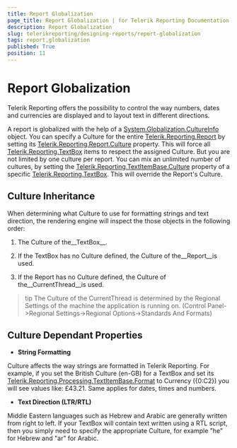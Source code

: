 ```yaml
---
title: Report Globalization
page_title: Report Globalization | for Telerik Reporting Documentation
description: Report Globalization
slug: telerikreporting/designing-reports/report-globalization
tags: report,globalization
published: True
position: 11
---
```


# Report Globalization



Telerik Reporting offers the possibility to control the way numbers, dates and currencies are displayed and to layout text in different directions.

A report is globalized with the help of a [System.Globalization.CultureInfo](http://msdn2.microsoft.com/en-us/library/system.globalization.cultureinfo.aspx) object. You can specify a Culture for the entire [Telerik.Reporting.Report](/reporting/api/Telerik.Reporting.Report) by setting its  [Telerik.Reporting.Report.Culture](/reporting/api/Telerik.Reporting.Report#Telerik_Reporting_Report_Culture) property. This will force all  [Telerik.Reporting.TextBox](/reporting/api/Telerik.Reporting.TextBox) items to respect the assigned Culture. But you are not limited by one culture per report. You can mix an unlimited number of cultures, by setting the  [Telerik.Reporting.TextItemBase.Culture](/reporting/api/Telerik.Reporting.TextItemBase#Telerik_Reporting_TextItemBase_Culture)  property of a specific  [Telerik.Reporting.TextBox](/reporting/api/Telerik.Reporting.TextBox). This will override the Report's Culture.

## Culture Inheritance

When determining what Culture to use for formatting strings and text direction, the rendering engine will inspect the those objects in the following order:

1. The Culture of the__TextBox__.

1. If the TextBox has no Culture defined, the Culture of the__Report__is used.

1. If the Report has no Culture defined, the Culture of the__CurrentThread__is used.

>tip         	The Culture of the CurrentThread is determined by the Regional Settings of the machine the application is running on. (Control Panel->Regional Settings->Regional Options->Standards And Formats)        


## Culture Dependant Properties

* __String Formatting__

Culture affects the way strings are formatted in Telerik Reporting. For example, if you set the British Culture (en-GB) for a TextBox and set its       [Telerik.Reporting.Processing.TextItemBase.Format](/reporting/api/Telerik.Reporting.Processing.TextItemBase#Telerik_Reporting_Processing_TextItemBase_Format) to Currency ({0:C2}) you will see values like: £43.21. Same applies for dates, times and numbers.

* __Text Direction (LTR/RTL)__

Middle Eastern languages such as Hebrew and Arabic are generally written from right to left. If your TextBox will contain text written using a RTL script, then you simply need to specify the appropriate Culture, for example "he" for Hebrew and "ar" for Arabic.
